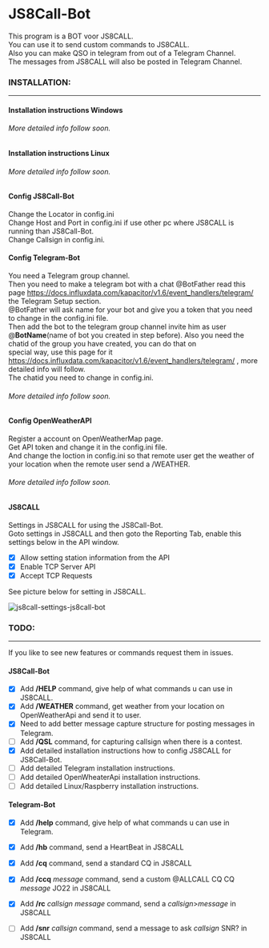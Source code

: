 # JS8Call-Bot
This program is a BOT voor JS8CALL.<br> 
You can use it to send custom commands to JS8CALL.<br>
Also you can make QSO in telegram from out of a Telegram Channel.<br>
The messages from JS8CALL will also be posted in Telegram Channel.<br>


### INSTALLATION:
---

#### Installation instructions Windows

###### More detailed info follow soon.

#### Installation instructions Linux

###### More detailed info follow soon.

#### Config JS8Call-Bot

Change the Locator in config.ini<br>
Change Host and Port in config.ini if use other pc where JS8CALL is running than JS8Call-Bot.<br>
Change Callsign in config.ini.<br>

#### Config Telegram-Bot


You need a Telegram group channel.<br>
Then you need to make a telegram bot with a chat @BotFather read this<br> 
page https://docs.influxdata.com/kapacitor/v1.6/event_handlers/telegram/ the Telegram Setup section.<br>
@BotFather will ask name for your bot and give you a token that you need to change in the config.ini file.<br>
Then add the bot to the telegram group channel invite him as user @**BotName**(name of bot you created in step before).
Also you need the chatid of the group you have created, you can do that on<br>
special way, use this page for it https://docs.influxdata.com/kapacitor/v1.6/event_handlers/telegram/ , more detailed info will follow.<br>
The chatid you need to change in config.ini.<br>

###### More detailed info follow soon.


#### Config OpenWeatherAPI

Register a account on OpenWeatherMap page.<br>
Get API token and change it in the config.ini file.<br>
And change the loction in config.ini so that remote user get the weather of your location when the remote user send a /WEATHER.<br>

###### More detailed info follow soon.


#### JS8CALL 

Settings in JS8CALL for using the JS8Call-Bot.<br>
Goto settings in JS8CALL and then goto the Reporting Tab, enable this settings below in the API window.<br>

- [x] Allow setting station information from the API
- [x] Enable TCP Server API
- [x] Accept TCP Requests

See picture below for setting in JS8CALL.<br>

![js8call-settings-js8call-bot](https://user-images.githubusercontent.com/60797474/199588064-5dd681f6-984e-4e30-874b-0bb7659e6045.png)


### TODO:
---

If you like to see new features or commands request them in issues.<br>

#### JS8Call-Bot

- [x] Add **/HELP** command, give help of what commands u can use in JS8CALL. 
- [x] Add **/WEATHER** command, get weather from your location on OpenWeatherApi and send it to user.
- [x] Need to add better message capture structure for posting messages in Telegram.
- [ ] Add **/QSL** command, for capturing callsign when there is a contest.
- [x] Add detailed installation instructions how to config JS8CALL for JS8Call-Bot.
- [ ] Add detailed Telegram installation instructions.
- [ ] Add detailed OpenWheaterApi installation instructions.
- [ ] Add detailed Linux/Raspberry installation instructions.

#### Telegram-Bot

- [x] Add **/help** command, give help of what commands u can use in Telegram.
- [x] Add **/hb** command, send a HeartBeat in JS8CALL
- [x] Add **/cq** command, send a standard CQ in JS8CALL
- [x] Add **/ccq** *message* command, send a custom @ALLCALL CQ CQ *message* JO22 in JS8CALL
- [x] Add **/rc** *callsign* *message* command, send a *callsign*>*message* in JS8CALL
- [ ] Add **/snr** *callsign* command, send a message to ask *callsign* SNR? in JS8CALL



